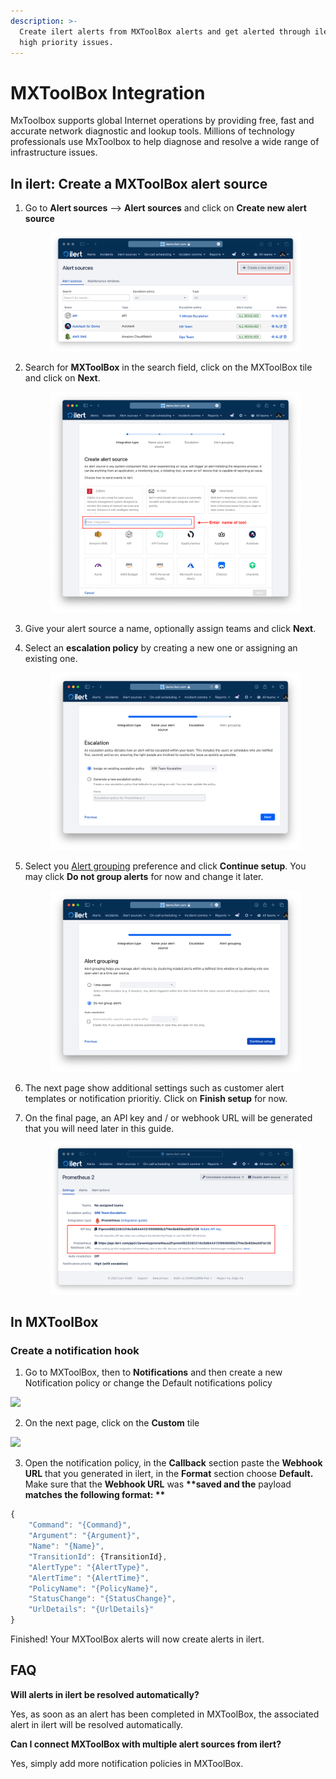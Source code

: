 ```yaml
---
description: >-
  Create ilert alerts from MXToolBox alerts and get alerted through ilert for
  high priority issues.
---
```


# MXToolBox Integration

MxToolbox supports global Internet operations by providing free, fast and accurate network diagnostic and lookup tools. Millions of technology professionals use MxToolbox to help diagnose and resolve a wide range of infrastructure issues.

## In ilert: Create a MXToolBox alert source <a href="#in-ilert" id="in-ilert"></a>

1.  Go to **Alert sources** --> **Alert sources** and click on **Create new alert source**

    <figure><img src="../.gitbook/assets/Screenshot 2023-08-28 at 10.21.10.png" alt=""><figcaption></figcaption></figure>
2.  Search for **MXToolBox** in the search field, click on the MXToolBox tile and click on **Next**.&#x20;

    <figure><img src="../.gitbook/assets/Screenshot 2023-08-28 at 10.24.23.png" alt=""><figcaption></figcaption></figure>
3. Give your alert source a name, optionally assign teams and click **Next**.
4.  Select an **escalation policy** by creating a new one or assigning an existing one.

    <figure><img src="../.gitbook/assets/Screenshot 2023-08-28 at 11.37.47.png" alt=""><figcaption></figcaption></figure>
5.  Select you [Alert grouping](../alerting/alert-sources.md#alert-grouping) preference and click **Continue setup**. You may click **Do not group alerts** for now and change it later.&#x20;

    <figure><img src="../.gitbook/assets/Screenshot 2023-08-28 at 11.38.24.png" alt=""><figcaption></figcaption></figure>
6. The next page show additional settings such as customer alert templates or notification prioritiy. Click on **Finish setup** for now.
7.  On the final page, an API key and / or webhook URL will be generated that you will need later in this guide.

    <figure><img src="../.gitbook/assets/Screenshot 2023-08-28 at 11.47.34 (1).png" alt=""><figcaption></figcaption></figure>

## In MXToolBox <a href="#in-splunk" id="in-splunk"></a>

### Create a notification hook <a href="#create-action-sequences" id="create-action-sequences"></a>

1. Go to MXToolBox, then to **Notifications** and then create a new Notification policy or change the Default notifications policy

![](../.gitbook/assets/Mozilla\_Firefox.png)

2. On the next page, click on the **Custom** tile

![](<../.gitbook/assets/Mozilla\_Firefox (1).png>)

3. Open the notification policy, in the **Callback** section paste the **Webhook URL** that you generated in ilert, in the **Format** section choose **Default.** Make sure that the **Webhook URL** was **\*\*saved and the** payload **matches the following format: \*\***

```javascript
{
    "Command": "{Command}",
    "Argument": "{Argument}",
    "Name": "{Name}",
    "TransitionId": {TransitionId},
    "AlertType": "{AlertType}",
    "AlertTime": "{AlertTime}",
    "PolicyName": "{PolicyName}",
    "StatusChange": "{StatusChange}",
    "UrlDetails": "{UrlDetails}"
}
```

Finished! Your MXToolBox alerts will now create alerts in ilert.

## FAQ <a href="#faq" id="faq"></a>

**Will alerts in ilert be resolved automatically?**

Yes, as soon as an alert has been completed in MXToolBox, the associated alert in ilert will be resolved automatically.

**Can I connect MXToolBox with multiple alert sources from ilert?**

Yes, simply add more notification policies in MXToolBox.
